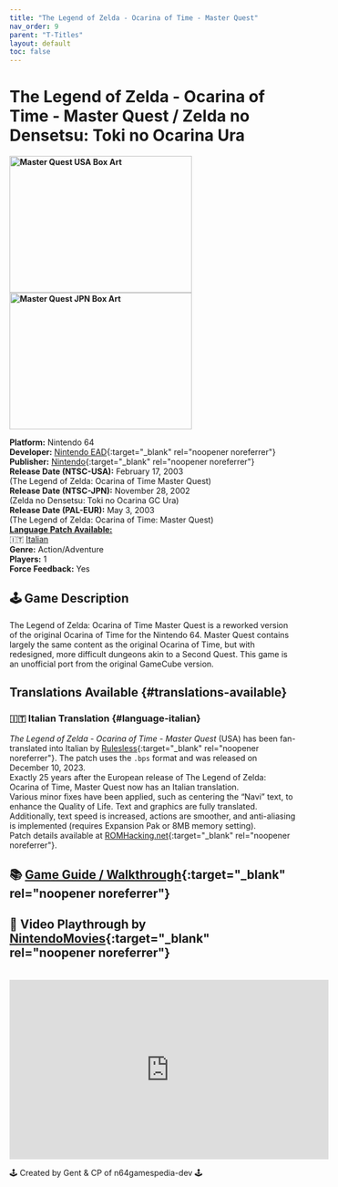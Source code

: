 ```yaml
---
title: "The Legend of Zelda - Ocarina of Time - Master Quest"
nav_order: 9
parent: "T-Titles"
layout: default
toc: false
---
```


# The Legend of Zelda - Ocarina of Time - Master Quest / Zelda no Densetsu: Toki no Ocarina Ura

<b>
<img src="https://images.launchbox-app.com//7f80818c-09f4-4489-9266-62a5a5700ab5.jpg" alt="Master Quest USA Box Art" width="320" height="240" />
<img src="https://images.launchbox-app.com//376e7ada-226c-4479-b324-928593c7daa8.png" alt="Master Quest JPN Box Art" width="320" height="240" />
</b>

**Platform:** Nintendo 64  
**Developer:** [Nintendo EAD](https://en.wikipedia.org/wiki/Nintendo_Entertainment_Analysis_%26_Development){:target="_blank" rel="noopener noreferrer"}  
**Publisher:** [Nintendo](https://en.wikipedia.org/wiki/Nintendo){:target="_blank" rel="noopener noreferrer"}  
**Release Date (NTSC-USA):** February 17, 2003  
(The Legend of Zelda: Ocarina of Time Master Quest)  
**Release Date (NTSC-JPN):** November 28, 2002  
(Zelda no Densetsu: Toki no Ocarina GC Ura)  
**Release Date (PAL-EUR):** May 3, 2003  
(The Legend of Zelda: Ocarina of Time: Master Quest)  
[**Language Patch Available:**](#translations-available)<br>
🇮🇹 [Italian](#language-italian)  
**Genre:** Action/Adventure  
**Players:** 1  
**Force Feedback:** Yes  

## 🕹️ Game Description
The Legend of Zelda: Ocarina of Time Master Quest is a reworked version of the original Ocarina of Time for the Nintendo 64. Master Quest contains largely the same content as the original Ocarina of Time, but with redesigned, more difficult dungeons akin to a Second Quest. This game is an unofficial port from the original GameCube version.

## Translations Available {#translations-available}  
### 🇮🇹 Italian Translation {#language-italian}  
*The Legend of Zelda - Ocarina of Time - Master Quest* (USA) has been fan-translated into Italian by [Rulesless](https://www.romhacking.net/community/7348/){:target="_blank" rel="noopener noreferrer"}. The patch uses the `.bps` format and was released on December 10, 2023.  
Exactly 25 years after the European release of The Legend of Zelda: Ocarina of Time, Master Quest now has an Italian translation.  
Various minor fixes have been applied, such as centering the “Navi” text, to enhance the Quality of Life. Text and graphics are fully translated. Additionally, text speed is increased, actions are smoother, and anti-aliasing is implemented (requires Expansion Pak or 8MB memory setting).  
Patch details available at [ROMHacking.net](https://www.romhacking.net/translations/7131/){:target="_blank" rel="noopener noreferrer"}.

## 📚 [Game Guide / Walkthrough](https://www.ign.com/wikis/the-legend-of-zelda-ocarina-of-time-3d/Master_Quest_Walkthrough){:target="_blank" rel="noopener noreferrer"}

## 🎥 Video Playthrough by [NintendoMovies](https://www.youtube.com/channel/UCWkvUWeJiP2laYO1bDjkoqA){:target="_blank" rel="noopener noreferrer"}
<br />  
<iframe width="560" height="315" src="https://www.youtube.com/embed/55He9oamMOM" title="YouTube video player" frameborder="0" allowfullscreen></iframe>

🕹️ Created by Gent & CP of n64gamespedia-dev 🕹️  
<!-- Vault Format: n64gamespedia-dev -->  
<!-- Protocol Source: _vault-specs/format-protocol.md -->
